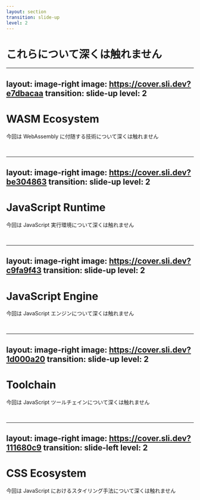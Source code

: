 ```yaml
---
layout: section
transition: slide-up
level: 2
---
```


# これらについて深くは触れません

---
layout: image-right
image: https://cover.sli.dev?e7dbacaa
transition: slide-up
level: 2
---

# WASM Ecosystem

今回は WebAssembly に付随する技術について深くは触れません

<br />

<LogoList :items="[
    { name: 'WebAssembly', path: '/wasm/webassembly.svg' },
    { name: 'WASI', path: '/wasm/wasi.png' },
    { name: 'WAX', path: '/wasm/wax.svg' },
    { name: 'Wasmer', path: '/wasm/wasmer.svg' },
    { name: 'WASIX', path: '/wasm/wasix.svg' },
    { name: 'Onyx', path: '/wasm/onyx.svg' },
  ]"/>

---
layout: image-right
image: https://cover.sli.dev?be304863
transition: slide-up
level: 2
---

# JavaScript Runtime

今回は JavaScript 実行環境について深くは触れません

<br/>

<LogoList :items="[
    { name: 'Node.js', path: '/runtime/node.js.svg' },
    { name: 'Deno', path: '/runtime/deno.svg' },
    { name: 'Bun', path: '/runtime/bun.svg' },
    { name: 'LLRT', path: '/runtime/llrt.svg' },
    { name: 'WinterJS', path: '/runtime/winterjs.png' },
    { name: 'WinterCG', path: '/runtime/wintercg.svg' },
  ]" />

---
layout: image-right
image: https://cover.sli.dev?c9fa9f43
transition: slide-up
level: 2
---

# JavaScript Engine

今回は JavaScript エンジンについて深くは触れません

<br/>

<LogoList :items="[
    { name: 'V8', path: '/engine/v8.svg' },
    { name: 'Spider Monkey', path: '/engine/spidermonkey.svg' },
    { name: 'JavaScriptCore', path: '/engine/javascriptcore.svg' },
    { name: 'Hermes', path: '/engine/hermes.svg' },
    { name: 'Kiesel', path: '/engine/kiesel.svg' },
    { name: 'Boa', path: '/engine/boa.svg' },
  ]" />

---
layout: image-right
image: https://cover.sli.dev?1d000a20
transition: slide-up
level: 2
---

# Toolchain

今回は JavaScript ツールチェインについて深くは触れません

<br/>

<LogoList :items="[
    { name: 'Grunt', path: '/toolchain/grunt.svg' },
    { name: 'Browserify', path: '/toolchain/browserify.svg' },
    { name: 'Webpack', path: '/toolchain/webpack.svg' },
    { name: 'Snowpack', path: '/toolchain/snowpack.svg' },
    { name: 'Vite', path: '/toolchain/vite.svg' },
    { name: 'Rollup.js', path: '/toolchain/rollup.js.svg' },
    { name: 'Turbopack', path: '/toolchain/turbopack.svg' },
    { name: 'Rolldown', path: '/toolchain/rolldown.svg' },
  ]" />

---
layout: image-right
image: https://cover.sli.dev?111680c9
transition: slide-left
level: 2
---

# CSS Ecosystem

今回は JavaScript におけるスタイリング手法について深くは触れません

<br />

<LogoList :items="[
    { name: 'Emotion', path: '/styling/emotion.png' },
    { name: 'Vanilla Extract', path: '/styling/vanilla-extract.svg' },
    { name: 'Tailwind CSS', path: '/styling/tailwind-css.svg' },
    { name: 'UnoCSS', path: '/styling/unocss.svg' },
    { name: 'Panda CSS', path: '/styling/panda-css.svg' },
    { name: 'StyleX', path: '/styling/stylex.svg' },
    { name: 'Macaron CSS', path: '/styling/macaron-css.svg' },
  ]" />
